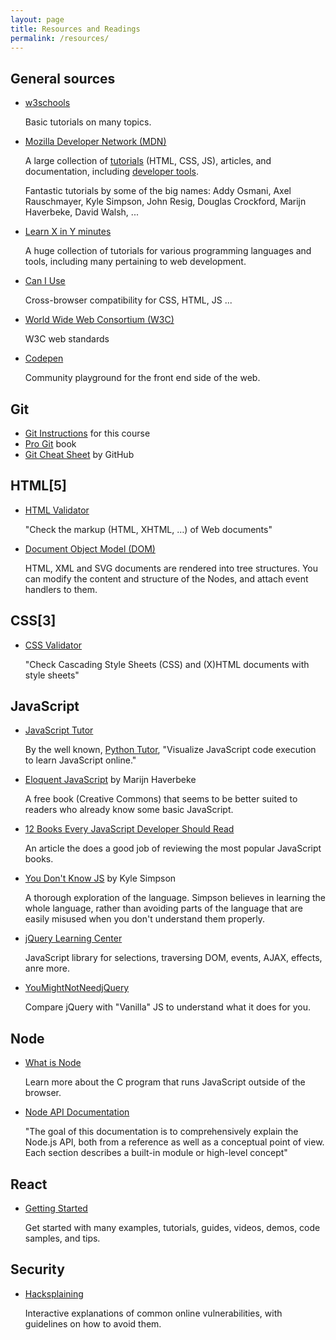 ```yaml
---
layout: page
title: Resources and Readings
permalink: /resources/
---
```



## General sources

- [w3schools](http://www.w3schools.com)

  Basic tutorials on many topics.

- [Mozilla Developer Network (MDN)](https://developer.mozilla.org/en-US/)

  A large collection of [tutorials](https://developer.mozilla.org/en-US/docs/Web/Tutorials) (HTML, CSS, JS), articles, and documentation, including [developer tools](https://developer.mozilla.org/en-US/docs/Tools).

  Fantastic tutorials by some of the big names: Addy Osmani, Axel Rauschmayer, Kyle Simpson, John Resig, Douglas Crockford, Marijn Haverbeke, David Walsh, ...

- [Learn X in Y minutes](https://learnxinyminutes.com/)

  A huge collection of tutorials for various programming languages and tools, including many pertaining to web development.

- [Can I Use](http://caniuse.com/#index)

  Cross-browser compatibility for CSS, HTML, JS ...

- [World Wide Web Consortium (W3C)](https://www.w3.org/standards/)

  W3C web standards

- [Codepen](http://codepen.io/pens/)

  Community playground for the front end side of the web.


## Git

- [Git Instructions](/git-primer.html) for this course
- [Pro Git](https://git-scm.com/book/en/v2) book
- [Git Cheat Sheet](https://services.github.com/kit/downloads/github-git-cheat-sheet.pdf) by GitHub


## HTML[5]

- [HTML Validator](https://validator.w3.org/)

  "Check the markup (HTML, XHTML, …) of Web documents"

- [Document Object Model (DOM)](https://developer.mozilla.org/en-US/docs/Web/API/Document_Object_Model)

  HTML, XML and SVG documents are rendered into tree structures. You can modify the content and structure of the Nodes, and attach event handlers to them.


## CSS[3]

- [CSS Validator](https://jigsaw.w3.org/css-validator/)

  "Check Cascading Style Sheets (CSS) and (X)HTML documents with style sheets"


## JavaScript

- [JavaScript Tutor](http://www.pythontutor.com/javascript.html)

  By the well known, [Python Tutor](http://www.pythontutor.com/), "Visualize JavaScript code execution to learn JavaScript online."

- [Eloquent JavaScript](http://eloquentjavascript.net) by Marijn Haverbeke

  A free book (Creative Commons) that seems to be better suited to readers who already know some basic JavaScript.

- [12 Books Every JavaScript Developer Should Read](https://medium.com/javascript-scene/12-books-every-javascript-developer-should-read-9da76157fb3#.dyuape9ra)

  An article the does a good job of reviewing the most popular JavaScript books.

- [You Don't Know JS](https://github.com/getify/You-Dont-Know-JS) by Kyle Simpson

  A thorough exploration of the language. Simpson believes in learning the whole language, rather than avoiding parts of the language that are easily misused when you don't understand them properly.

- [jQuery Learning Center](http://learn.jquery.com/)

  JavaScript library for selections, traversing DOM, events, AJAX, effects, anre more.

- [YouMightNotNeedjQuery](http://youmightnotneedjquery.com/)

  Compare jQuery with "Vanilla" JS to understand what it does for you.


## Node

- [What is Node](http://radar.oreilly.com/2011/07/what-is-node.html)

  Learn more about the C program that runs JavaScript outside of the browser.

- [Node API Documentation](https://nodejs.org/api/)

  "The goal of this documentation is to comprehensively explain the Node.js API, both from a reference as well as a conceptual point of view. Each section describes a built-in module or high-level concept"


## React

- [Getting Started](https://facebook.github.io/react/docs/getting-started.html)

  Get started with many examples, tutorials, guides, videos, demos, code samples, and tips.


## Security

- [Hacksplaining](https://www.hacksplaining.com/)

  Interactive explanations of common online vulnerabilities, with guidelines on how to avoid them.


